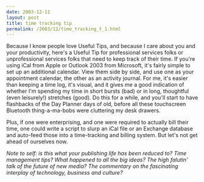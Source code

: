 ```yaml
---
date: 2003-12-11
layout: post
title: time tracking tip
permalink: /2003/12/time_tracking_t_1.html
---
```


Because I know people love Useful Tips, and because I care about you and your productivity, here's a Useful Tip for professional services folks or unprofessional services folks that need to keep track of their time. If you're using iCal from Apple or Outlook 2003 from Microsoft, it's fairly simple to set up an additional calendar. View them side by side, and use one as your appointment calendar, the other as an activity journal. For me, it's easier than keeping a time log, it's visual, and it gives me a good indication of whether I'm spending my time in short bursts (bad) or in long, thoughtful (even leisurely!) stretches (good). Do this for a while, and you'll start to have flashbacks of the Day Planner days of old, before all these touchscreen Bluetooth thing-a-ma-bobs were cluttering my desk drawers.

Plus, if one were enterprising, and one were required to actually bill their time, one could write a script to slurp an iCal file or an Exchange database and auto-feed those into a time-tracking and billing system. But let's not get ahead of ourselves now.

_Note to self: is this what your publishing life has been reduced to? Time management tips? What happened to all the big ideas? The high falutin' talk of the future of new media? The commentary on the fascinating interplay of technology, business and culture?_